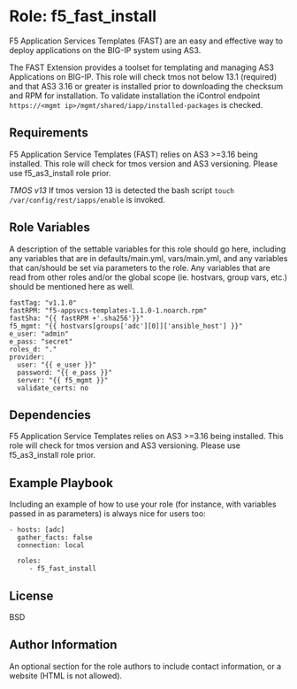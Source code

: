Role: f5_fast_install
=========

F5 Application Services Templates (FAST) are an easy and effective way to deploy applications on the BIG-IP system using AS3.

The FAST Extension provides a toolset for templating and managing AS3 Applications on BIG-IP. This role will check tmos not below 13.1 (required) and that AS3 3.16 or greater is installed prior to downloading the checksum and RPM for installation. To validate installation the iControl endpoint `https://<mgmt ip>/mgmt/shared/iapp/installed-packages` is checked.

Requirements
------------

F5 Application Service Templates (FAST) relies on AS3 >=3.16 being installed. This role will check for tmos version and AS3 versioning. Please use f5_as3_install role prior.

*TMOS v13*
If tmos version 13 is detected the bash script `touch /var/config/rest/iapps/enable` is invoked. 

Role Variables
--------------

A description of the settable variables for this role should go here, including any variables that are in defaults/main.yml, vars/main.yml, and any variables that can/should be set via parameters to the role. Any variables that are read from other roles and/or the global scope (ie. hostvars, group vars, etc.) should be mentioned here as well.

```
fastTag: "v1.1.0"
fastRPM: "f5-appsvcs-templates-1.1.0-1.noarch.rpm"
fastSha: "{{ fastRPM +'.sha256'}}"
f5_mgmt: "{{ hostvars[groups['adc'][0]]['ansible_host'] }}"
e_user: "admin"
e_pass: "secret"
roles_d: "."
provider:
  user: "{{ e_user }}"
  password: "{{ e_pass }}"
  server: "{{ f5_mgmt }}"
  validate_certs: no
```

Dependencies
------------

F5 Application Service Templates relies on AS3 >=3.16 being installed. This role will check for tmos version and AS3 versioning. Please use f5_as3_install role prior.

Example Playbook
----------------

Including an example of how to use your role (for instance, with variables passed in as parameters) is always nice for users too:

    - hosts: [adc]
      gather_facts: false
      connection: local
      
      roles:
         - f5_fast_install

License
-------

BSD

Author Information
------------------

An optional section for the role authors to include contact information, or a website (HTML is not allowed).
